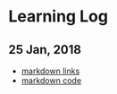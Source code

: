 # Learning Log
## 25 Jan, 2018
* [markdown links](markdown#links)
* [markdown code](markdown/markdown.md#tocode)
